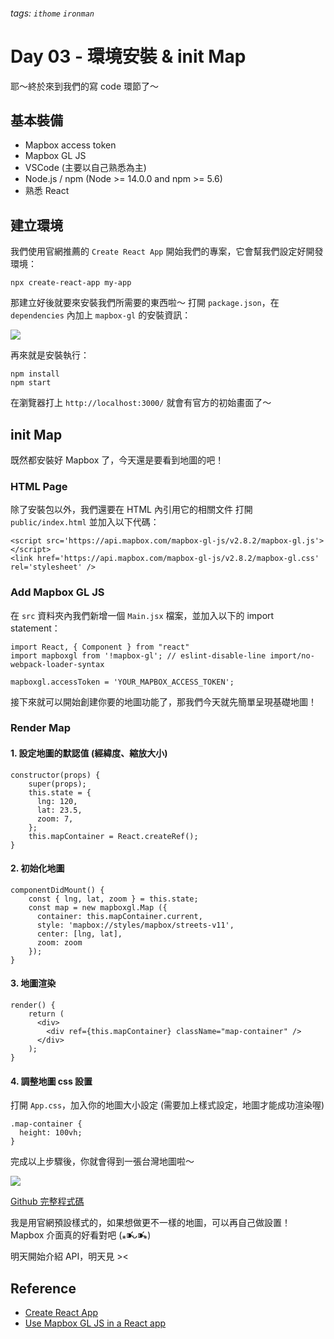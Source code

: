 ###### tags: `ithome` `ironman`
# Day 03 - 環境安裝 & init Map

耶～終於來到我們的寫 code 環節了～

## 基本裝備
- Mapbox access token
- Mapbox GL JS
- VSCode (主要以自己熟悉為主)
- Node.js / npm (Node >= 14.0.0 and npm >= 5.6)
- 熟悉 React 

## 建立環境
我們使用官網推薦的 `Create React App` 開始我們的專案，它會幫我們設定好開發環境：
```
npx create-react-app my-app
```

那建立好後就要來安裝我們所需要的東西啦～
打開 `package.json`，在 `dependencies` 內加上 `mapbox-gl` 的安裝資訊：

![](https://i.imgur.com/LFcnBJC.png)

再來就是安裝執行：

```
npm install
npm start
```

在瀏覽器打上 `http://localhost:3000/` 就會有官方的初始畫面了～

## init Map
既然都安裝好 Mapbox 了，今天還是要看到地圖的吧！

### HTML Page
除了安裝包以外，我們還要在 HTML 內引用它的相關文件
打開 `public/index.html` 並加入以下代碼：

```htmlmixed=
<script src='https://api.mapbox.com/mapbox-gl-js/v2.8.2/mapbox-gl.js'></script>
<link href='https://api.mapbox.com/mapbox-gl-js/v2.8.2/mapbox-gl.css' rel='stylesheet' />
```

### Add Mapbox GL JS
在 `src` 資料夾內我們新增一個 `Main.jsx` 檔案，並加入以下的 import statement：
```jsx=
import React, { Component } from "react"
import mapboxgl from '!mapbox-gl'; // eslint-disable-line import/no-webpack-loader-syntax

mapboxgl.accessToken = 'YOUR_MAPBOX_ACCESS_TOKEN';
```

接下來就可以開始創建你要的地圖功能了，那我們今天就先簡單呈現基礎地圖！

### Render Map
#### 1. 設定地圖的默認值 (經緯度、縮放大小)

```jsx=
constructor(props) {
    super(props);
    this.state = {
      lng: 120,
      lat: 23.5,
      zoom: 7,
    };
    this.mapContainer = React.createRef();
}
```

#### 2. 初始化地圖

```jsx=
componentDidMount() {
    const { lng, lat, zoom } = this.state;
    const map = new mapboxgl.Map ({
      container: this.mapContainer.current,
      style: 'mapbox://styles/mapbox/streets-v11',
      center: [lng, lat],
      zoom: zoom
    });
}
```

#### 3. 地圖渲染

```jsx=
render() {
    return (
      <div>
        <div ref={this.mapContainer} className="map-container" />
      </div>
    );
}
```

#### 4. 調整地圖 css 設置
打開 `App.css`，加入你的地圖大小設定 (需要加上樣式設定，地圖才能成功渲染喔)

```css=
.map-container {
  height: 100vh;
}
```

完成以上步驟後，你就會得到一張台灣地圖啦～

![](https://i.imgur.com/HNpJ5Ea.png)

[Github 完整程式碼](https://github.com/no-ttt/ithome/tree/initMap)


我是用官網預設樣式的，如果想做更不一樣的地圖，可以再自己做設置！
Mapbox 介面真的好看對吧 (⁎⁍̴̛ᴗ⁍̴̛⁎)

明天開始介紹 API，明天見 ><


## Reference
- [Create React App](https://zh-hant.reactjs.org/docs/create-a-new-react-app.html#create-react-app)
- [Use Mapbox GL JS in a React app](https://docs.mapbox.com/help/tutorials/use-mapbox-gl-js-with-react/)
